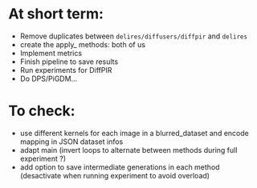 # At short term:
* Remove duplicates between `delires/diffusers/diffpir` and `delires`
* create the apply_ methods: both of us
* Implement metrics
* Finish pipeline to save results
* Run experiments for DiffPIR
* Do DPS/PiGDM...

# To check:
* use different kernels for each image in a blurred_dataset and encode mapping in JSON dataset infos
* adapt main (invert loops to alternate between methods during full experiment ?)
* add option to save intermediate generations in each method (desactivate when running experiment to avoid overload)
